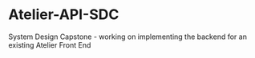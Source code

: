 # Atelier-API-SDC
System Design Capstone - working on implementing the backend for an existing Atelier Front End
